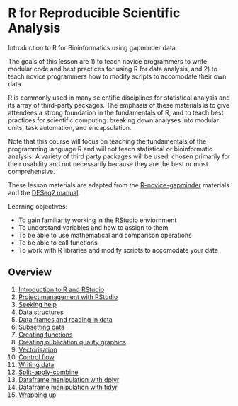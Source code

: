 R for Reproducible Scientific Analysis
======================================

Introduction to R for Bioinformatics using gapminder data.

The goals of this lesson are 1) to teach novice programmers to write modular code and best practices for using R for data analysis, and 2) to teach novice programmers how to modify scripts to accomodate their own data. 

R is commonly used in many scientific disciplines for statistical analysis and its array of third-party packages. The emphasis of these materials is to give attendees a strong foundation in the fundamentals of R, and to teach best practices for scientific computing: breaking down analyses into modular units, task automation, and encapsulation.

Note that this course will focus on teaching the fundamentals of the programming language R and will not teach statistical or bioinformatic analysis. A variety of third party packages will be used, chosen primarily for their usability and not necessarily because they are the best or most comprehensive.

These lesson materials are adapted from the [R-novice-gapminder](http://swcarpentry.github.io/r-novice-gapminder/) materials and the [DESeq2 manual](https://bioconductor.org/packages/release/bioc/vignettes/DESeq2/inst/doc/DESeq2.pdf).

Learning objectives:

* To gain familiarity working in the RStudio enviornment
* To understand variables and how to assign to them
* To be able to use mathematical and comparison operations
* To be able to call functions
* To work with R libraries and modify scripts to accomodate your data


## Overview

1.  [Introduction to R and RStudio](01-rstudio-intro.md)
2.  [Project management with RStudio](02-project-intro.md)
3.  [Seeking help](03-seeking-help.html)
4.  [Data structures](04-data-structures-part1.html)
5.  [Data frames and reading in data](05-data-structures-part2.html)
6.  [Subsetting data](06-data-subsetting.html)
7.  [Creating functions](07-functions.html)
8.  [Creating publication quality graphics](08-plot-ggplot2.html)
9.  [Vectorisation](09-vectorisation.html)
10. [Control flow](10-control-flow.html)
11. [Writing data](11-writing-data.html)
12. [Split-apply-combine](12-plyr.html)
13. [Dataframe manipulation with dplyr](13-dplyr.html)
14. [Dataframe manipulation with tidyr](14-tidyr.html)
15. [Wrapping up](15-wrap-up.html)



